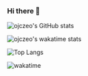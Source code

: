 ### Hi there 👋

![ojczeo's GitHub stats](https://github-readme-stats.vercel.app/api?username=ojczeo&show_icons=true&theme=city_lights)

![ojczeo's wakatime stats](https://github-readme-stats.vercel.app/api/wakatime?username=codelaborer@gmail.com&show_icons=true&theme=city_lights)

![Top Langs](https://github-readme-stats.vercel.app/api/top-langs/?username=ojczeo&langs_count=10&show_icons=true&theme=city_lights)

![wakatime](https://wakatime.com/share/@4c86b21f-49be-4886-be1e-87347dbe293d/6311b752-c22a-4f56-b6b2-a684b7ea20b0.png)

<!--
**ojczeo/ojczeo** is a ✨ _special_ ✨ repository because its `README.md` (this file) appears on your GitHub profile.

Here are some ideas to get you started:

- 🔭 I’m currently working on ...
- 🌱 I’m currently learning ...
- 👯 I’m looking to collaborate on ...
- 🤔 I’m looking for help with ...
- 💬 Ask me about ...
- 📫 How to reach me: ...
- 😄 Pronouns: ...
- ⚡ Fun fact: ...
-->
